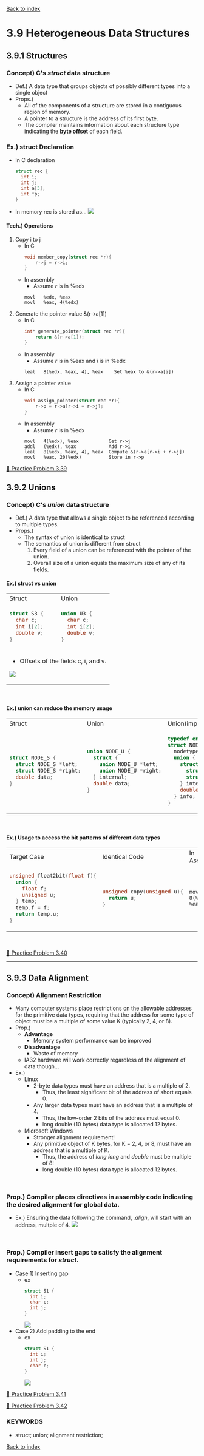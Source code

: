 [Back to index](../../main.md)

# 3.9 Heterogeneous Data Structures

## 3.9.1 Structures

### Concept) C's *struct* data structure
* Def.) A data type that groups objects of possibly different types into a single object
* Props.) 
  * All of the components of a structure are stored in a contiguous region of memory.
  * A pointer to a structure is the address of its first byte.
  * The compiler maintains information about each structure type indicating the **byte offset** of each field.

### Ex.) struct Declaration
* In C declaration
  ```c
  struct rec {
    int i;
    int j;
    int a[3];
    int *p;
  }
  ```
* In memory rec is stored as...
  ![](https://github.com/JoonHyeok-hozy-Kim/computer_systems_study/blob/main/contents/ch_03/images/03_09_01_struct_ex.png)

#### Tech.) Operations
1. Copy i to j
   * In C
     ```c
     void member_copy(struct rec *r){
         r->j = r->i;
     }
     ```
   * In assembly
     * Assume *r* is in %edx
     ```assembly
     movl   %edx, %eax
     movl   %eax, 4(%edx)
     ```
2. Generate the pointer value &(r->a[1])
   * In C
     ```c
     int* generate_pointer(struct rec *r){
         return &(r->a[1]);
     }
     ```
   * In assembly
     * Assume *r* is in %eax and *i* is in %edx
     ```assembly
     leal   8(%edx, %eax, 4), %eax    Set %eax to &(r->a[i])
     ```
3. Assign a pointer value
   * In C
     ```c
     void assign_pointer(struct rec *r){
         r->p = r->a[r->i + r->j];
     }
     ```
   * In assembly
     * Assume *r* is in %edx
     ```assembly
     movl   4(%edx), %eax           Get r->j
     addl   (%edx), %eax            Add r->i
     leal   8(%edx, %eax, 4), %eax  Compute &(r->a[r->i + r->j])
     movl   %eax, 20(%edx)          Store in r->p
     ```

[:orange_book: Practice Problem 3.39](https://github.com/JoonHyeok-hozy-Kim/computer_systems_study/blob/main/contents/ch_03/problems/practice_problems.md#-practice-problem-339)


## 3.9.2 Unions

### Concept) C's *union* data structure
* Def.) A data type that allows a single object to be referenced according to multiple types.
* Props.)
  * The syntax of union is identical to struct
  * The semantics of union is different from struct
    1. Every field of a union can be referenced with the pointer of the union.
    2. Overall size of a union equals the maximum size of any of its fields.

#### Ex.) struct vs union

<table>
<tr>
<td>Struct</td><td>Union</td>
</tr>

<tr>
<td>

```c
struct S3 {
  char c;
  int i[2];
  double v;
}
```

</td>
<td>

```c
union U3 {
  char c;
  int i[2];
  double v;
}
```

</td>
</tr>

<tr>
<td colspan='2'>

* Offsets of the fields c, i, and v.

<img src="https://github.com/JoonHyeok-hozy-Kim/computer_systems_study/blob/main/contents/ch_03/images/03_09_02_union_ex.png"></td></tr></table><br>


#### Ex.) union can reduce the memory usage

<table><tr><td>Struct</td><td>Union</td><td>Union(improved)</td></tr><tr><td>

```c
struct NODE_S {
  struct NODE_S *left;
  struct NODE_S *right;
  double data;
}
```

</td><td>

```c
union NODE_U {
  struct {
    union NODE_U *left;
    union NODE_U *right;
  } internal;
  double data;
}
```

</td><td>

```c
typedef enum {N_LEAF, N_INTERNAL} nodetype_t;
struct NODE_T {
  nodetype_t type;
  union {
    struct {
      struct NODE_T *left;
      struct NODE_T *right;
    } internal;
    double data;
  } info;
}
```

</td></tr></table><br>


#### Ex.) Usage to access the bit patterns of different data types

<table><tr><td>Target Case</td><td>Identical Code</td><td>In Assembly</td></tr><tr><td>

```c
unsigned float2bit(float f){
  union {
    float f;
    unsigned u;
  } temp;
  temp.f = f;
  return temp.u;
}
```

</td><td>

```c
unsigned copy(unsigned u){
  return u;
}
```

</td><td>

```assembly
movl  8(%ebp), %eax
```

</td></tr></table><br>

[:orange_book: Practice Problem 3.40](https://github.com/JoonHyeok-hozy-Kim/computer_systems_study/blob/main/contents/ch_03/problems/practice_problems.md#-practice-problem-340)

---

## 3.9.3 Data Alignment

### Concept) Alignment Restriction
* Many computer systems place restrictions on the allowable addresses for the primitive data types, requiring that the address for some type of object must be a multiple of some value K (typically 2, 4, or 8).
* Prop.)
  * **Advantage**
    * Memory system performance can be improved
  * **Disadvantage**  
    * Waste of memory
  * IA32 hardware will work correctly regardless of the alignment of data though...
* Ex.)
  * Linux
    * 2-byte data types must have an address that is a multiple of 2.
      * Thus, the least significant bit of the address of short equals 0.
    * Any larger data types must have an address that is a multiple of 4.
      * Thus, the low-order 2 bits of the address must equal 0.
      * long double (10 bytes) data type is allocated 12 bytes.
  * Microsoft Windows
    * Stronger alignment requirement!
    * Any primitive object of K bytes, for K = 2, 4, or 8, must have an address that is a multiple of K.
      * Thus, the address of *long long* and *double* must be multiple of 8!
      * long double (10 bytes) data type is allocated 12 bytes.

<br>

### Prop.) Compiler places directives in assembly code indicating the desired alignment for global data.
* Ex.) Ensuring the data following the command, *.align*, will start with an address, multple of 4.
  ![](https://github.com/JoonHyeok-hozy-Kim/computer_systems_study/blob/main/contents/ch_03/images/03_06_07_switch_assembly_array.png)

<br>

### Prop.) Compiler insert gaps to satisfy the alignment requirements for *struct*.
* Case 1) Inserting gap
  * ex
    ```c
    struct S1 {
      int i;
      char c;
      int j;
    }
    ```
    ![](https://github.com/JoonHyeok-hozy-Kim/computer_systems_study/blob/main/contents/ch_03/images/03_09_03_insert_gap.png)
* Case 2) Add padding to the end
  * ex
    ```c
    struct S1 {
      int i;
      int j;
      char c;
    }
    ```
    ![](https://github.com/JoonHyeok-hozy-Kim/computer_systems_study/blob/main/contents/ch_03/images/03_09_03_add_padding.png)


[:orange_book: Practice Problem 3.41](https://github.com/JoonHyeok-hozy-Kim/computer_systems_study/blob/main/contents/ch_03/problems/practice_problems.md#-practice-problem-341)


[:orange_book: Practice Problem 3.42](https://github.com/JoonHyeok-hozy-Kim/computer_systems_study/blob/main/contents/ch_03/problems/practice_problems.md#-practice-problem-342)


### KEYWORDS
* struct; union; alignment restriction;


[Back to index](../../main.md)